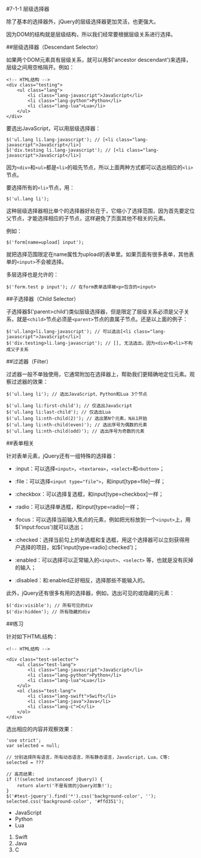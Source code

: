 #7-1-1 层级选择器

除了基本的选择器外，jQuery的层级选择器更加灵活，也更强大。

因为DOM的结构就是层级结构，所以我们经常要根据层级关系进行选择。

##层级选择器（Descendant Selector）

如果两个DOM元素具有层级关系，就可以用$('ancestor descendant')来选择，层级之间用空格隔开。例如：

	<!-- HTML结构 -->
	<div class="testing">
	    <ul class="lang">
	        <li class="lang-javascript">JavaScript</li>
	        <li class="lang-python">Python</li>
	        <li class="lang-lua">Lua</li>
	    </ul>
	</div>
要选出JavaScript，可以用层级选择器：

	$('ul.lang li.lang-javascript'); // [<li class="lang-javascript">JavaScript</li>]
	$('div.testing li.lang-javascript'); // [<li class="lang-javascript">JavaScript</li>]
因为`<div>`和`<ul>`都是`<li>`的祖先节点，所以上面两种方式都可以选出相应的`<li>`节点。

要选择所有的`<li>`节点，用：

	$('ul.lang li');
这种层级选择器相比单个的选择器好处在于，它缩小了选择范围，因为首先要定位父节点，才能选择相应的子节点，这样避免了页面其他不相关的元素。

例如：

	$('form[name=upload] input');
就把选择范围限定在name属性为upload的表单里。如果页面有很多表单，其他表单的`<input>`不会被选择。

多层选择也是允许的：

	$('form.test p input'); // 在form表单选择被<p>包含的<input>
##子选择器（Child Selector）

子选择器$('parent>child')类似层级选择器，但是限定了层级关系必须是父子关系，就是`<child>`节点必须是`<parent>`节点的直属子节点。还是以上面的例子：

	$('ul.lang>li.lang-javascript'); // 可以选出[<li class="lang-javascript">JavaScript</li>]
	$('div.testing>li.lang-javascript'); // [], 无法选出，因为<div>和<li>不构成父子关系
##过滤器（Filter）

过滤器一般不单独使用，它通常附加在选择器上，帮助我们更精确地定位元素。观察过滤器的效果：

	$('ul.lang li'); // 选出JavaScript、Python和Lua 3个节点
	
	$('ul.lang li:first-child'); // 仅选出JavaScript
	$('ul.lang li:last-child'); // 仅选出Lua
	$('ul.lang li:nth-child(2)'); // 选出第N个元素，N从1开始
	$('ul.lang li:nth-child(even)'); // 选出序号为偶数的元素
	$('ul.lang li:nth-child(odd)'); // 选出序号为奇数的元素
##表单相关

针对表单元素，jQuery还有一组特殊的选择器：

- :input：可以选择`<input>`，`<textarea>`，`<select>`和`<button>`；

- :file：可以选择`<input type="file">`，和input[type=file]一样；

- :checkbox：可以选择复选框，和input[type=checkbox]一样；

- :radio：可以选择单选框，和input[type=radio]一样；

- :focus：可以选择当前输入焦点的元素，例如把光标放到一个`<input>`上，用$('input:focus')就可以选出；

- :checked：选择当前勾上的单选框和复选框，用这个选择器可以立刻获得用户选择的项目，如$('input[type=radio]:checked')；

- :enabled：可以选择可以正常输入的`<input>`、`<select>`
等，也就是没有灰掉的输入；

- :disabled：和:enabled正好相反，选择那些不能输入的。

此外，jQuery还有很多有用的选择器，例如，选出可见的或隐藏的元素：

	$('div:visible'); // 所有可见的div
	$('div:hidden'); // 所有隐藏的div

##练习

针对如下HTML结构：

	<!-- HTML结构 -->
	
	<div class="test-selector">
	    <ul class="test-lang">
	        <li class="lang-javascript">JavaScript</li>
	        <li class="lang-python">Python</li>
	        <li class="lang-lua">Lua</li>
	    </ul>
	    <ol class="test-lang">
	        <li class="lang-swift">Swift</li>
	        <li class="lang-java">Java</li>
	        <li class="lang-c">C</li>
	    </ol>
	</div>
选出相应的内容并观察效果：

	'use strict';
	var selected = null;
	
	// 分别选择所有语言，所有动态语言，所有静态语言，JavaScript，Lua，C等:
	selected = ???
	
	// 高亮结果:
	if (!(selected instanceof jQuery)) {
	    return alert('不是有效的jQuery对象!');
	}
	$('#test-jquery').find('*').css('background-color', '');
	selected.css('background-color', '#ffd351');


- JavaScript
- Python
- Lua

1. Swift
2. Java
3. C